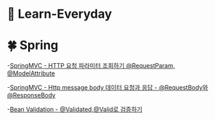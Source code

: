 # 📖 Learn-Everyday

# 🍀 Spring

-[SpringMVC - HTTP 요청 파라미터 조회하기 @RequestParam, @ModelAttribute](https://dailydebug.tistory.com/109)

-[SpringMVC - Http message body 데이터 요청과 응답 - @RequestBody와 @ResponseBody](https://dailydebug.tistory.com/112)

-[Bean Validation - @Validated,@Valid로 검증하기](https://dailydebug.tistory.com/113)
